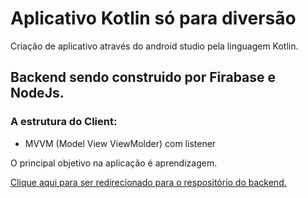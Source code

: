 # Aplicativo Kotlin só para diversão

Criação de aplicativo através do android studio pela linguagem Kotlin.

## Backend sendo construido por Firabase e NodeJs.

### A estrutura do Client:
- MVVM (Model View ViewMolder) com listener


O principal objetivo na aplicação é aprendizagem. 

  
[Clique aqui para ser redirecionado para o respositório do backend.](https://github.com/pfelipe96/projeto-Backend-Android/)

      
 
